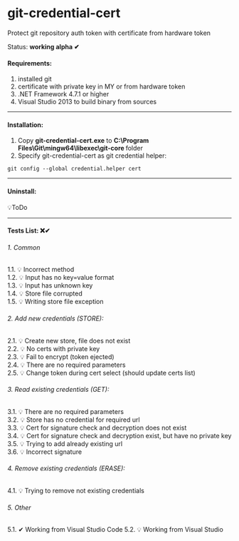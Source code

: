 # git-credential-cert
Protect git repository auth token with certificate from hardware token

Status: <b>working alpha ✔</b>

#### Requirements:
1. installed git
2. certificate with private key in MY or from hardware token
3. .NET Framework 4.7.1 or higher
4. Visual Studio 2013 to build binary from sources
------
#### Installation:
1. Copy <b>git-credential-cert.exe</b> to <b>C:\Program Files\Git\mingw64\libexec\git-core </b> folder<br>
2. Specify git-credential-cert as git credential helper:
```
git config --global credential.helper cert
```

------
#### Uninstall:

💡ToDo

------
#### Tests List: ❌✔

###### 1. Common
1.1. 💡 Incorrect method<br>
1.2. 💡 Input has no key=value format<br>
1.3. 💡 Input has unknown key<br>
1.4. 💡 Store file corrupted<br>
1.5. 💡 Writing store file exception<br>

###### 2. Add new credentials (STORE):
2.1. 💡 Create new store, file does not exist<br>
2.2. 💡 No certs with private key<br>
2.3. 💡 Fail to encrypt (token ejected)<br>
2.4. 💡 There are no required parameters<br>
2.5. 💡 Change token during cert select (should update certs list)<br>

###### 3. Read existing credentials (GET):
3.1. 💡 There are no required parameters<br>
3.2. 💡 Store has no credential for required url<br>
3.3. 💡 Cert for signature check and decryption does not exist<br>
3.4. 💡 Cert for signature check and decryption exist, but have no private key<br>
3.5. 💡 Trying to add already existing url<br>
3.6. 💡 Incorrect signature<br>

###### 4. Remove existing credentials (ERASE):
4.1. 💡 Trying to remove not existing credentials<br>
###### 5. Other
5.1. ✔ Working from Visual Studio Code
5.2. 💡 Working from Visual Studio